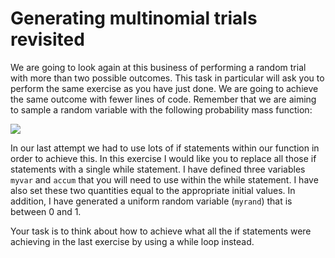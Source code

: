 # Generating multinomial trials revisited

We are going to look again at this business of performing a random trial with more than two possible outcomes.  This task in particular will ask you to perform the same exercise as you have just done.  We are going to achieve the same outcome with fewer lines of code.  Remember that we are aiming to sample a random variable with the following probability mass function:

![](https://render.githubusercontent.com/render/math?math=P(X=0)=0.5\qquad\P(X=1)=0.1\qquad\P(X=2)=0.2\qquad\P(X=3)=0.05\qquad\P(X=4)=0.15)

In our last attempt we had to use lots of if statements within our function in order to achieve this.  In  this exercise I would like you to replace all those if statements with a single while statement.   I have defined three variables `myvar` and `accum` that you will need to use within the while statement. I have also set these two quantities equal to the appropriate initial values.  In addition, I have generated a uniform random variable (`myrand`) that is between 0 and 1.  

Your task is to think about how to achieve what all the if statements were achieving in the last exercise by using a while loop instead.
